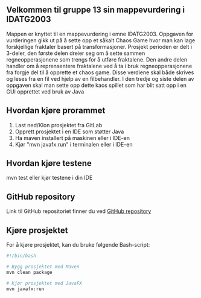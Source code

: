 ## Velkommen til gruppe 13 sin mappevurdering i IDATG2003
Mappen er knyttet til en mappevurdering i emne IDATG2003. Oppgaven
for vurderingen gikk ut på å sette opp et såkalt Chaos Game hvor man kan lage
forskjellige fraktaler basert på transformasjoner.
Prosjekt perioden er delt i 3-deler, den første delen dreier seg om å sette sammen
regneopperasjonene som trengs for å utføre fraktalene. Den andre delen handler
om å reprensentere fraktalene ved å ta i bruk regneopperasjonene fra forgje del til
å opprette et chaos game. Disse verdiene skal både skrives og leses fra en fil ved
hjelp av en filbehandler. I den tredje og siste delen av oppgaven skal man sette
opp dette kaos spillet som har blit satt opp i en GUI opprettet ved bruk av Java



## Hvordan kjøre prorammet
1. Last ned/Klon prosjektet fra GitLab
2. Opprett prosjektet i en IDE som støtter Java
3. Ha maven installert på maskinen eller i IDE-en
4. Kjør "mvn javafx:run" i terminalen eller i IDE-en


## Hvordan kjøre testene
mvn test eller kjør testene i din IDE

## GitHub repository
Link til GitHub repositoriet finner du ved [GitHub repository](https://github.com/NikolaiToonder/idatg2003.gr13.chaosGame)


## Kjøre prosjektet

For å kjøre prosjektet, kan du bruke følgende Bash-script:

```bash
#!/bin/bash

# Bygg prosjektet med Maven
mvn clean package

# Kjør prosjektet med JavaFX
mvn javafx:run
